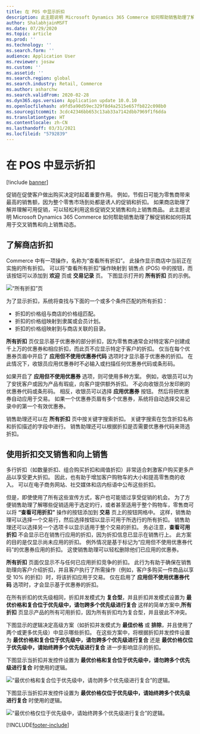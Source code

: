 ```yaml
---
title: 在 POS 中显示折扣
description: 此主题说明 Microsoft Dynamics 365 Commerce 如何帮助销售助理了解促销和如何将其用于交叉销售和向上销售动态。
author: ShalabhjainMSFT
ms.date: 07/29/2020
ms.topic: article
ms.prod: ''
ms.technology: ''
ms.search.form: ''
audience: Application User
ms.reviewer: josaw
ms.custom: ''
ms.assetid: ''
ms.search.region: global
ms.search.industry: Retail, Commerce
ms.author: asharchw
ms.search.validFrom: 2020-02-28
ms.dyn365.ops.version: Application update 10.0.10
ms.openlocfilehash: a9fd5a90d59ec329f8d4a2515e657fb822c098b0
ms.sourcegitcommit: 3cdc42346bb653c13ab33a7142dbb7969f1f6dda
ms.translationtype: HT
ms.contentlocale: zh-CN
ms.lasthandoff: 03/31/2021
ms.locfileid: "5792839"
---
```

# <a name="show-discounts-in-pos"></a>在 POS 中显示折扣

[!include [banner](includes/banner.md)]

促销在促使客户做出购买决定时起着重要作用。 例如，节假日可能为零售商带来最高的销售额，因为整个零售市场到处都是诱人的促销和折扣。 如果商店助理了解并理解可用促销，可以轻松利用这些促销交叉销售和向上销售商品。 此主题说明 Microsoft Dynamics 365 Commerce 如何帮助销售助理了解促销和如何将其用于交叉销售和向上销售动态。

## <a name="learn-about-store-discounts"></a>了解商店折扣

Commerce 中有一项操作，名称为“查看所有折扣”。 此操作显示商店中当前正在实施的所有折扣。 可以将“查看所有折扣”操作映射到 销售点 (POS) 中的按钮，而该按钮可以添加到 **欢迎** 页或 **交易记录** 页。 下图显示打开的 **所有折扣** 页的示例。

![“所有折扣”页](./media/View_all_discounts.png "“所有折扣”页")

为了显示折扣，系统将查找与下面的一个或多个条件匹配的所有折扣：

- 折扣的价格组与商店的价格组匹配。
- 折扣的价格组映射到隶属或会员计划。
- 折扣的价格组映射到与商店关联的目录。

**所有折扣** 页仅显示基于优惠券的部分折扣，因为零售商通常会对特定客户创建成千上万的优惠券和相应折扣，而此页不应显示特定于客户的折扣。 仅当在每个优惠券页眉中开启了 **应用但不使用优惠券代码** 选项时才显示基于优惠券的折扣。 在此情况下，收银员应用优惠券时不必输入或扫描任何优惠券代码或条形码。

如果开启了 **应用但不使用优惠券** 选项，则可使用多种方案。 例如，收银员可以为了安抚客户或因为产品有瑕疵，向客户提供额外折扣。 不必向收银员分发印刷的优惠券代码或条形码。 相反，收银员可以选择 **应用优惠券** 按钮。 然后将把优惠券自动应用于交易。 如果一个优惠券页眉有多个优惠券，系统将自动选择交易记录中的第一个有效优惠券。

销售助理还可以在 **所有折扣** 页中按关键字搜索折扣。 关键字搜索在包含折扣名称和折扣描述的字段中进行。 销售助理还可以根据折扣是否需要优惠券代码来筛选折扣。

## <a name="cross-sell-and-upsell-by-using-discounts"></a>使用折扣交叉销售和向上销售

多行折扣（如数量折扣、组合购买折扣和阈值折扣）非常适合刺激客户购买更多产品以享受更大折扣。 因此，也有助于增加客户购物车的大小和提高零售商的收入。 可以在电子商务网站、社交媒体和店内标语中公布这些折扣。

但是，即使使用了所有这些宣传方式，客户也可能错过享受促销的机会。 为了方便销售助理了解哪些促销适用于选定的行，或者甚至适用于整个购物车，零售商可以将 **“查看可用折扣”** 操作的按钮添加到 **交易** 页上的按钮网格中。 这样，销售助理可以选择一个交易行，然后选择按钮以显示可用于所选行的所有折扣。 销售助理还可以选择另一个选项卡以显示适用于整个交易的折扣。 务必注意，**查看可用折扣** 不会显示已在销售行应用的折扣，因为折扣信息已显示在销售行上。 此方案的目的是仅显示尚未应用的折扣。 例外情况是基于标记为“应用但不使用优惠券代码”的优惠券应用的折扣。 这使销售助理可以轻松删除他们已应用的优惠券。

**所有折扣** 页面仅显示不与任何已应用折扣竞争的折扣。 此行为有助于确保在销售助理向客户介绍折扣，并且客户执行了所需操作（例如，客户多购买一件商品以享受 10% 的折扣）时，将该折扣应用于交易。 仅在启用了 **应用但不使用优惠券代码** 选项时，才会显示基于优惠券的折扣。

在所有折扣的优先级相同，折扣并发模式为 **复合型**，并且折扣并发模式设置为 **最优价格和复合位于优先级中，请勿跨多个优先级进行复合** 这样的简单方案中,**所有折扣** 页显示产品的所有可用折扣，因为所有折扣均为复合型，并且彼此不冲突。

下图显示的逻辑决定高级方案（如折扣并发模式为 **最佳价格** 或 **排除**，并且使用了两个或更多优先级）中显示哪些折扣。 在这些方案中，将根据折扣并发控件设置为 **最优价格和复合位于优先级中，请勿跨多个优先级进行复合** 还是 **最优价格仅位于优先级中，请始终跨多个优先级进行复合** 进一步影响显示的折扣。

下图显示当折扣并发控件设置为 **最优价格和复合位于优先级中，请勿跨多个优先级进行复合** 时使用的逻辑。

![“最优价格和复合位于优先级中，请勿跨多个优先级进行复合”的逻辑](./media/Model_1.png "“最优价格和复合位于优先级中，请勿跨多个优先级进行复合”的逻辑")。

下图显示当折扣并发控件设置为 **最优价格仅位于优先级中，请始终跨多个优先级进行复合** 时使用的逻辑。

![“最优价格仅位于优先级中，请始终跨多个优先级进行复合”的逻辑](./media/Model_2.png "“最优价格仅位于优先级中，请始终跨多个优先级进行复合”的逻辑")。


[!INCLUDE[footer-include](../includes/footer-banner.md)]